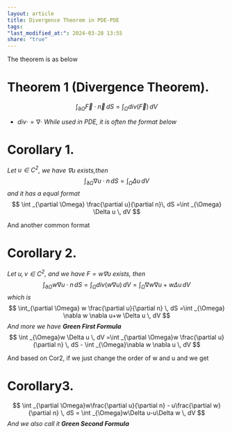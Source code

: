 ```yaml
---
layout: article
title: Divergence Theorem in PDE-PDE
tags: 
"last_modified_at:": 2024-03-28 13:55
share: "true"
---
```



The theorem is as below
# Theorem 1 (Divergence Theorem).

$$
\int _{\partial \Omega} \vec{F} \cdot \vec{n} \, dS =\int _{\Omega} div(\vec{F}) \, dV 
$$



- $div \cdot = \nabla \cdot$
*While used in PDE, it is often the format below*
# Corollary 1.

*Let $u\in C^2$, we have $\nabla u$ exists,then*
$$
\int _{\partial \Omega} \nabla u \cdot n\, dS =\int _{\Omega} \Delta u \, dV 
$$
*and it has a equal format*
$$
\int _{\partial \Omega}  \frac{\partial u}{\partial n}\, dS =\int _{\Omega} \Delta u \, dV 
$$

And another common format
# Corollary 2. 
 *Let $u,v \in C^2$, and we have $F=w\nabla u$ exists, then*
$$
\int _{\partial \Omega}w \nabla u \cdot n \, dS = \int _{\Omega}div(w \nabla u) \, dV =\int _{\Omega} \nabla w\nabla u+w \Delta u \, dV 
$$
*which is* 
$$
\int_{\partial \Omega} w \frac{\partial u}{\partial n} \, dS =\int _{\Omega} \nabla w \nabla u+w \Delta u \, dV 
$$
 *And more we have **Green First Formula***
$$
\int _{\Omega}w \Delta u \, dV =\int _{\partial \Omega}w  \frac{\partial u}{\partial n} \, dS - \int _{\Omega}\nabla w \nabla u \, dV 
$$



And based on Cor2, if we just change the order of w and u and we get
# Corollary3.
$$
\int _{\partial \Omega}w\frac{\partial u}{\partial n} - u\frac{\partial w}{\partial n} \, dS = \int _{\Omega}w\Delta u-u\Delta w \, dV
$$
*And we also call it **Green Second Formula***



